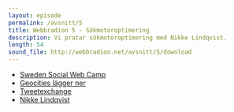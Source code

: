 ```yaml
---
layout: episode
permalink: /avsnitt/5
title: Webbradion 5 - Sökmotoroptimering
description: Vi pratar sökmotoroptimering med Nikke Lindqvist.
length: 54
sound_file: http://webbradion.net/avsnitt/5/download
---
```


* [Sweden Social Web Camp](http://www.whatsnext.se/2009/04/22/arets-hajk-sweden-social-web-camp/)
* [Geocities lägger ner](http://www.sitepoint.com/blogs/2009/05/03/rip-geocities/)
* [Tweetexchange](http://tweexchange.com/)
* [Nikke Lindqvist](http://www.lindqvist.com/)

